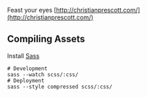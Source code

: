 Feast your eyes [http://christianprescott.com/](http://christianprescott.com/)

## Compiling Assets

Install [Sass](https://sass-lang.com/install)

```
# Development
sass --watch scss/:css/
# Deployment
sass --style compressed scss/:css/
```
